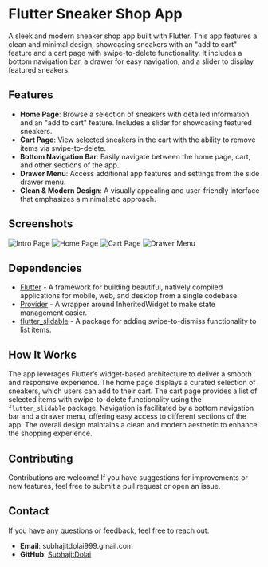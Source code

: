 # Flutter Sneaker Shop App

A sleek and modern sneaker shop app built with Flutter. This app features a clean and minimal design, showcasing sneakers with an "add to cart" feature and a cart page with swipe-to-delete functionality. It includes a bottom navigation bar, a drawer for easy navigation, and a slider to display featured sneakers.

## Features

- **Home Page**: Browse a selection of sneakers with detailed information and an "add to cart" feature. Includes a slider for showcasing featured sneakers.
- **Cart Page**: View selected sneakers in the cart with the ability to remove items via swipe-to-delete.
- **Bottom Navigation Bar**: Easily navigate between the home page, cart, and other sections of the app.
- **Drawer Menu**: Access additional app features and settings from the side drawer menu.
- **Clean & Modern Design**: A visually appealing and user-friendly interface that emphasizes a minimalistic approach.

## Screenshots

![Intro Page](/assets/screenshots/intro_page.png)
![Home Page](/assets/screenshots/home_page.png)
![Cart Page](/assets/screenshots/cart_page.png)
![Drawer Menu](/assets/screenshots/drawer.png)

## Dependencies

- [Flutter](https://flutter.dev/) - A framework for building beautiful, natively compiled applications for mobile, web, and desktop from a single codebase.
- [Provider](https://pub.dev/packages/provider) - A wrapper around InheritedWidget to make state management easier.
- [flutter_slidable](https://pub.dev/packages/flutter_slidable) - A package for adding swipe-to-dismiss functionality to list items.

## How It Works

The app leverages Flutter’s widget-based architecture to deliver a smooth and responsive experience. The home page displays a curated selection of sneakers, which users can add to their cart. The cart page provides a list of selected items with swipe-to-delete functionality using the `flutter_slidable` package. Navigation is facilitated by a bottom navigation bar and a drawer menu, offering easy access to different sections of the app. The overall design maintains a clean and modern aesthetic to enhance the shopping experience.

## Contributing

Contributions are welcome! If you have suggestions for improvements or new features, feel free to submit a pull request or open an issue.

## Contact

If you have any questions or feedback, feel free to reach out:

- **Email**: subhajitdolai999.gmail.com
- **GitHub**: [SubhajitDolai](https://github.com/SubhajitDolai)